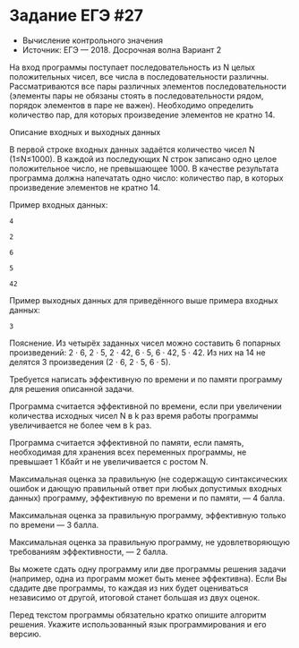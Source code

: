 # Задание ЕГЭ #27

* Вычисление контрольного значения
* Источник: ЕГЭ — 2018. До­сроч­ная волна Вариант 2

На вход программы поступает последовательность из N целых положительных чисел, все числа в последовательности различны. Рассматриваются все пары различных элементов последовательности (элементы пары не обязаны стоять в последовательности рядом, порядок элементов в паре не важен). Необходимо определить количество пар, для которых произведение элементов не кратно 14.

Описание входных и выходных данных

В первой строке входных данных задаётся количество чисел N (1≤N≤1000). В каждой из последующих N строк записано одно целое положительное число, не превышающее 1000. В качестве результата программа должна напечатать одно число: количество пар, в которых произведение элементов не кратно 14.

Пример входных данных:

```text
4

2

6

5

42
```

Пример выходных данных для приведённого выше примера входных данных:

```text
3
```

Пояснение. Из четырёх заданных чисел можно составить 6 попарных произведений: 2 · 6, 2 · 5, 2 · 42, 6 · 5, 6 · 42, 5 · 42. Из них на 14 не делятся 3 произведения (2 · 6, 2 · 5, 6 · 5).

Требуется написать эффективную по времени и по памяти программу для решения описанной задачи.

Программа считается эффективной по времени, если при увеличении количества исходных чисел N в k раз время работы программы увеличивается не более чем в k раз.

Программа считается эффективной по памяти, если память, необходимая для хранения всех переменных программы, не превышает 1 Кбайт и не увеличивается с ростом N.

Максимальная оценка за правильную (не содержащую синтаксических ошибок и дающую правильный ответ при любых допустимых входных данных) программу, эффективную по времени и по памяти, — 4 балла.

Максимальная оценка за правильную программу, эффективную только по времени — 3 балла.

Максимальная оценка за правильную программу, не удовлетворяющую требованиям эффективности, — 2 балла.

Вы можете сдать одну программу или две программы решения задачи (например, одна из программ может быть менее эффективна). Если Вы сдадите две программы, то каждая из них будет оцениваться независимо от другой, итоговой станет большая из двух оценок.

Перед текстом программы обязательно кратко опишите алгоритм решения. Укажите использованный язык программирования и его версию.